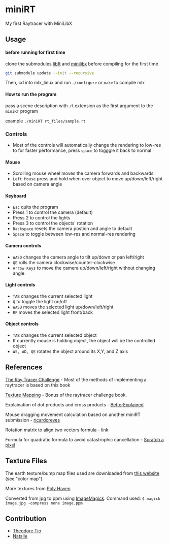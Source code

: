 # miniRT
My first Raytracer with MiniLibX

## Usage
#### before running for first time
clone the submodules [libft](https://github.com/TearDoor/libft_42) and [minilibx](https://github.com/42Paris/minilibx-linux) before compiling for the first time
```sh
git submodule update --init --recursive
```
Then, cd into mlx_linux and run `./configure` or `make` to compile mlx

#### How to run the program
pass a scene description with .rt extension as the first argument to the `miniRT` program

example
`./miniRT rt_files/sample.rt`

### Controls
* Most of the controls will automatically change the rendering to low-res to for faster performance, press `space` to togggle it back to normal

#### Mouse
* Scrolling mouse wheel moves the camera forwards and backwards
* `Left Mouse` press and hold when over object to move up/down/left/right based on camera angle

#### Keyboard
* `Esc` quits the program
* Press 1 to control the camera (default)
* Press 2 to control the lights
* Press 3 to control the objects' rotation
* `Backspace` resets the camera postion and angle to default
* `Space` to toggle between low-res and normal-res rendering

#### Camera controls

* `WASD` changes the camera angle to tilt up/down or pan left/right
* `QE` rolls the camera clockwise/counter-clockwise
* `Arrow Keys` to move the camera up/down/left/right without changing angle

#### Light controls

* `TAB` changes the current selected light
* `Q` to toggle the light on/off
* `WASD` moves the selected light up/down/left/right
* `RF` moves the selected light front/back

#### Object controls

* `TAB` changes the current selected object
* If currently mouse is holding object, the object will be the controlled object
* `WS, AD, QE` rotates the object around its X,Y, and Z axis 

## References
[The Ray Tracer Challenge](http://raytracerchallenge.com) - Most of the methods of implementing a raytracer is based on this book

[Texture Mapping](http://raytracerchallenge.com/bonus/texture-mapping.html) - Bonus of the raytracer challenge book.

Explaination of dot products and cross products - [BetterExplained](https://betterexplained.com)

Mouse dragging movement calculation based on another miniRT submission - [ricardoreves](https://github.com/ricardoreves/42-minirt/blob/main/srcs/ui/mouse.c)

Rotation matrix to align two vectors formula - [link](https://gist.github.com/kevinmoran/b45980723e53edeb8a5a43c49f134724)

Formula for quadratic formula to avoid catastrophic cancellation - [Scratch a pixel](https://www.scratchapixel.com/lessons/3d-basic-rendering/minimal-ray-tracer-rendering-simple-shapes/ray-sphere-intersection.html)

## Texture Files
The earth texture/bump map files used are downloaded from [this website](http://planetpixelemporium.com/earth.html) (see "color map")

More textures from [Poly Haven](https://polyhaven.com/textures)

Converted from jpg to ppm using [ImageMagick](https://imagemagick.org/script/download.php). Command used:
`$ magick image.jpg -compress none image.ppm`

## Contribution
* [Theodore Tio](https://github.com/TearDoor)
* [Natalie](https://github.com/hni-natalie)
